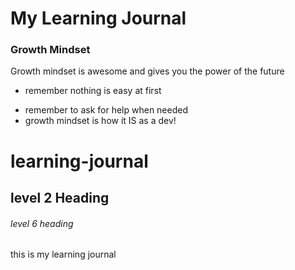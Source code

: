 # My Learning Journal

### Growth Mindset

Growth mindset is awesome and gives you the power of the future
* remember nothing is easy at first
- remember to ask for help when needed
- growth mindset is how it IS  as a dev!


# learning-journal
## level 2 Heading
###### level 6 heading

this is my learning journal
